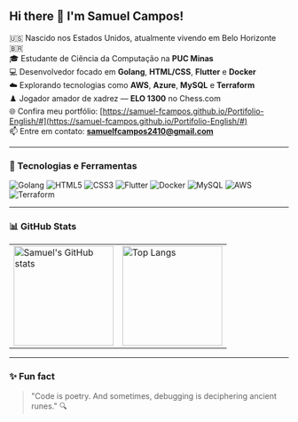 ## Hi there 👋 I'm Samuel Campos!

🇺🇸 Nascido nos Estados Unidos, atualmente vivendo em Belo Horizonte 🇧🇷  
🎓 Estudante de Ciência da Computação na **PUC Minas**  
💻 Desenvolvedor focado em **Golang**, **HTML/CSS**, **Flutter** e **Docker**  
☁️ Explorando tecnologias como **AWS**, **Azure**, **MySQL** e **Terraform**  
♟️ Jogador amador de xadrez — **ELO 1300** no Chess.com  
🌐 Confira meu portfólio: [https://samuel-fcampos.github.io/Portifolio-English/#](https://samuel-fcampos.github.io/Portifolio-English/#)  
📫 Entre em contato: **samuelfcampos2410@gmail.com**

---

### 🚀 Tecnologias e Ferramentas

![Golang](https://img.shields.io/badge/-Golang-00ADD8?style=flat&logo=go&logoColor=white)
![HTML5](https://img.shields.io/badge/-HTML5-E34F26?style=flat&logo=html5&logoColor=white)
![CSS3](https://img.shields.io/badge/-CSS3-1572B6?style=flat&logo=css3)
![Flutter](https://img.shields.io/badge/-Flutter-02569B?style=flat&logo=flutter&logoColor=white)
![Docker](https://img.shields.io/badge/-Docker-2496ED?style=flat&logo=docker&logoColor=white)
![MySQL](https://img.shields.io/badge/-MySQL-4479A1?style=flat&logo=mysql&logoColor=white)
![AWS](https://img.shields.io/badge/-AWS-232F3E?style=flat&logo=amazon-aws)
![Terraform](https://img.shields.io/badge/-Terraform-844FBA?style=flat&logo=terraform)

---

### 📊 GitHub Stats

<table>
  <tr>
    <td>
      <img height = "180em" src="https://github-readme-stats.vercel.app/api?username=Samuel-FCampos&show_icons=true&theme=dracula" alt="Samuel's GitHub stats"/>
    </td>
    <td>
      <img height = "180em" src="https://github-readme-stats.vercel.app/api/top-langs/?username=Samuel-FCampos&layout=compact&theme=dracula" alt="Top Langs"/>
    </td>
  </tr>
</table>

---

### ✨ Fun fact

> "Code is poetry. And sometimes, debugging is deciphering ancient runes." 🔍
